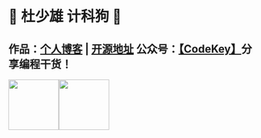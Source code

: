 # 💚 杜少雄 计科狗 💜 

## 作品：<a href="https://www.shaoxiongdu.top" target="_blank">个人博客</a> | <a href="https://github.com/ShaoxiongDu/ShaoxiongDu_Blog" target="_blank">开源地址</a>  公众号：<a href="https://raw.githubusercontent.com/ShaoxiongDu/ShaoxiongDu/main/CodeKey.jpg">【CodeKey】</a>分享编程干货！ 


<img height="100px" src="https://github-readme-stats.vercel.app/api?username=shaoxiongdu&hide_title=true&hide_border=true&show_icons=true&include_all_commits=true&line_height=21&bg_color=0,EC6C6C,FFD479,FFFC79,73FA79&theme=graywhite&locale=cn&hide=contribs" /><img height="100px" src="https://github-readme-stats.vercel.app/api/top-langs/?username=shaoxiongdu&hide_title=true&hide_border=true&line_height=21&bg_color=0,EC6C6C,FFD479,FFFC79,73FA79&theme=graywhite&layout=compact&locale=cn" />

